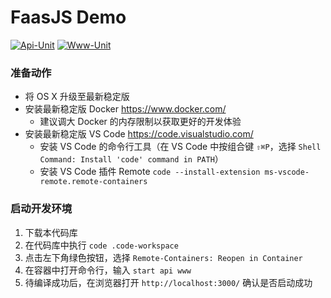 # FaasJS Demo

[![Api-Unit](https://github.com/faasjs/starter/actions/workflows/api-unit.yml/badge.svg)](https://github.com/faasjs/starter/actions/workflows/api-unit.yml)
[![Www-Unit](https://github.com/faasjs/starter/actions/workflows/www-unit.yml/badge.svg)](https://github.com/faasjs/starter/actions/workflows/www-unit.yml)

### 准备动作

- 将 OS X 升级至最新稳定版
- 安装最新稳定版 Docker https://www.docker.com/
  - 建议调大 Docker 的内存限制以获取更好的开发体验
- 安装最新稳定版 VS Code https://code.visualstudio.com/
  - 安装 VS Code 的命令行工具（在 VS Code 中按组合键 `⇧⌘P`，选择 `Shell Command: Install 'code' command in PATH`）
  - 安装 VS Code 插件 Remote `code --install-extension ms-vscode-remote.remote-containers`

### 启动开发环境

1. 下载本代码库
2. 在代码库中执行 `code .code-workspace`
3. 点击左下角绿色按钮，选择 `Remote-Containers: Reopen in Container`
4. 在容器中打开命令行，输入 `start api www`
5. 待编译成功后，在浏览器打开 `http://localhost:3000/` 确认是否启动成功
